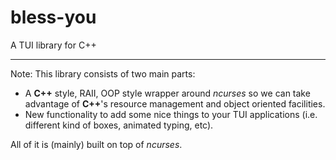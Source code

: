 # bless-you

A TUI library for C++

---

Note: This library consists of two main parts:
- A **C++** style, RAII, OOP style wrapper around *ncurses* so we can take advantage of **C++**'s
resource management and object oriented facilities.
- New functionality to add some nice things to your TUI applications (i.e. different kind of boxes,
animated typing, etc).

All of it is (mainly) built on top of *ncurses*.
